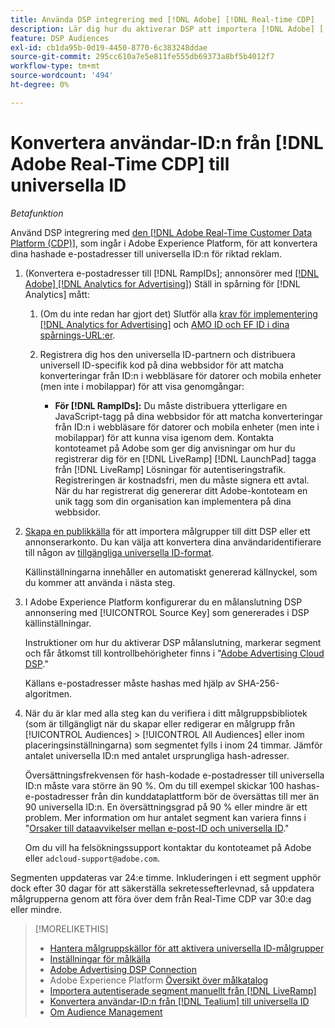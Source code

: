 ```yaml
---
title: Använda DSP integrering med [!DNL Adobe] [!DNL Real-time CDP]
description: Lär dig hur du aktiverar DSP att importera [!DNL Adobe] [!DNL Real-time CDP] förstahandssegment.
feature: DSP Audiences
exl-id: cb1da95b-0d19-4450-8770-6c383248ddae
source-git-commit: 295cc610a7e5e811fe555db69373a8bf5b4012f7
workflow-type: tm+mt
source-wordcount: '494'
ht-degree: 0%

---
```


# Konvertera användar-ID:n från [!DNL Adobe Real-Time CDP] till universella ID

*Betafunktion*

Använd DSP integrering med [den [!DNL Adobe Real-Time Customer Data Platform (CDP)]](https://experienceleague.adobe.com/docs/experience-platform/rtcdp/overview.html), som ingår i Adobe Experience Platform, för att konvertera dina hashade e-postadresser till universella ID:n för riktad reklam.

1. (Konvertera e-postadresser till [!DNL RampIDs]<!-- or [!DNL ID5] IDs -->; annonsörer med [[!DNL Adobe] [!DNL Analytics for Advertising]](/help/integrations/analytics/overview.md)) Ställ in spårning för [!DNL Analytics] mått:

   1. (Om du inte redan har gjort det) Slutför alla [krav för implementering [!DNL Analytics for Advertising]](/help/integrations/analytics/prerequisites.md) och [AMO ID och EF ID i dina spårnings-URL:er](/help/integrations/analytics/ids.md).

   1. Registrera dig hos den universella ID-partnern och distribuera universell ID-specifik kod på dina webbsidor för att matcha konverteringar från ID:n i webbläsare för datorer och mobila enheter (men inte i mobilappar) för att visa genomgångar:

      * **För [!DNL RampIDs]:** Du måste distribuera ytterligare en JavaScript-tagg på dina webbsidor för att matcha konverteringar från ID:n i webbläsare för datorer och mobila enheter (men inte i mobilappar) för att kunna visa igenom dem. Kontakta kontoteamet på Adobe som ger dig anvisningar om hur du registrerar dig för en [!DNL LiveRamp] [!DNL LaunchPad] tagga från [!DNL LiveRamp] Lösningar för autentiseringstrafik. Registreringen är kostnadsfri, men du måste signera ett avtal. När du har registrerat dig genererar ditt Adobe-kontoteam en unik tagg som din organisation kan implementera på dina webbsidor.

1. [Skapa en publikkälla](source-create.md) för att importera målgrupper till ditt DSP eller ett annonserarkonto. Du kan välja att konvertera dina användaridentifierare till någon av [tillgängliga universella ID-format](source-about.md).

   Källinställningarna innehåller en automatiskt genererad källnyckel, som du kommer att använda i nästa steg.

1. I Adobe Experience Platform konfigurerar du en målanslutning DSP annonsering med [!UICONTROL Source Key] som genererades i DSP källinställningar.

   Instruktioner om hur du aktiverar DSP målanslutning, markerar segment och får åtkomst till kontrollbehörigheter finns i &quot;[Adobe Advertising Cloud DSP](https://experienceleague.adobe.com/docs/experience-platform/destinations/catalog/advertising/adobe-advertising-cloud-connection.html).&quot;

   Källans e-postadresser måste hashas med hjälp av SHA-256-algoritmen.

1. När du är klar med alla steg kan du verifiera i ditt målgruppsbibliotek (som är tillgängligt när du skapar eller redigerar en målgrupp från [!UICONTROL Audiences] > [!UICONTROL All Audiences] eller inom placeringsinställningarna) som segmentet fylls i inom 24 timmar. Jämför antalet universella ID:n med antalet ursprungliga hash-adresser.

   Översättningsfrekvensen för hash-kodade e-postadresser till universella ID:n måste vara större än 90 %. Om du till exempel skickar 100 hashas-e-postadresser från din kunddataplattform bör de översättas till mer än 90 universella ID:n. En översättningsgrad på 90 % eller mindre är ett problem. Mer information om hur antalet segment kan variera finns i &quot;[Orsaker till dataavvikelser mellan e-post-ID och universella ID](#universal-ids-data-variances).&quot;

   Om du vill ha felsökningssupport kontaktar du kontoteamet på Adobe eller `adcloud-support@adobe.com`.

Segmenten uppdateras var 24:e timme. Inkluderingen i ett segment upphör dock efter 30 dagar för att säkerställa sekretessefterlevnad, så uppdatera målgrupperna genom att föra över dem från Real-Time CDP var 30:e dag eller mindre.

>[!MORELIKETHIS]
>
>* [Hantera målgruppskällor för att aktivera universella ID-målgrupper](source-manage.md)
>* [Inställningar för målkälla](source-settings.md)
>* [Adobe Advertising DSP Connection](https://experienceleague.adobe.com/docs/experience-platform/destinations/catalog/advertising/adobe-advertising-cloud-connection.html)
>* Adobe Experience Platform [Översikt över målkatalog](https://experienceleague.adobe.com/docs/experience-platform/destinations/catalog/overview.html)
>* [Importera autentiserade segment manuellt från [!DNL LiveRamp]](/help/dsp/audiences/sources/source-import-liveramp-segments.md)
>* [Konvertera användar-ID:n från [!DNL Tealium] till universella ID](/help/dsp/audiences/sources/source-tealium.md)
>* [Om Audience Management](/help/dsp/audiences/audience-about.md)

<!--
>* [Convert User IDs from [!DNL Optimizely] to Universal IDs](/help/dsp/audiences/sources/source-optimizely.md)
-->
